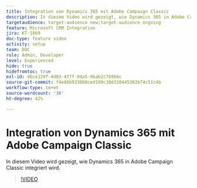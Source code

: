 ```yaml
---
title: Integration von Dynamics 365 mit Adobe Campaign Classic
description: In diesem Video wird gezeigt, wie Dynamics 365 in Adobe Campaign Classic integriert wird.
targetaudience: target-audience new;target-audience ongoing
feature: Microsoft CRM Integration
jira: KT-1869
doc-type: feature video
activity: setup
team: DOC
role: Admin, Developer
level: Experienced
hide: true
hidefromtoc: true
exl-id: d6ce139f-4d03-477f-94a5-9bab2c7b966c
source-git-commit: f4e86b933660ced199c30d318445363b74c51c4b
workflow-type: tm+mt
source-wordcount: '38'
ht-degree: 42%

---
```


# Integration von Dynamics 365 mit Adobe Campaign Classic

In diesem Video wird gezeigt, wie Dynamics 365 in Adobe Campaign Classic integriert wird.

>[!VIDEO](https://video.tv.adobe.com/v/23837?quality=12&learn=on)

